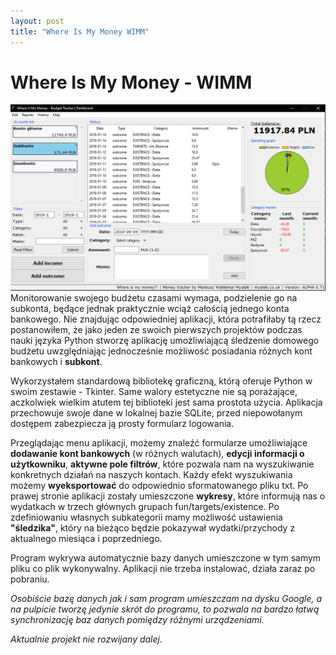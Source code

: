 ```yaml
---
layout: post
title: "Where Is My Money WIMM"
---
```

# Where Is My Money - WIMM

![WIMM](_articles/assets/wimm/WIMM.png) Monitorowanie swojego budżetu czasami wymaga, podzielenie go na subkonta, będące jednak praktycznie wciąż całością jednego konta bankowego. Nie znajdując odpowiedniej aplikacji, która potrafiłaby tą rzecz postanowiłem, że jako jeden ze swoich pierwszych projektów podczas nauki języka Python stworzę aplikację umożliwiającą śledzenie domowego budżetu uwzględniając jednocześnie możliwość posiadania różnych kont bankowych i **subkont**.

Wykorzystałem standardową bibliotekę graficzną, którą oferuje Python w swoim zestawie - Tkinter. Same walory estetyczne nie są porażające, aczkolwiek wielkim atutem tej biblioteki jest sama prostota użycia. Aplikacja przechowuje swoje dane w lokalnej bazie SQLite, przed niepowołanym dostępem zabezpiecza ją prosty formularz logowania. 

Przeglądając menu aplikacji, możemy znaleźć formularze umożliwiające **dodawanie kont bankowych** (w różnych walutach), **edycji informacji o użytkowniku**, **aktywne pole filtrów**, które pozwala nam na wyszukiwanie konkretnych działań na naszych kontach. Każdy efekt wyszukiwania możemy **wyeksportować** do odpowiednio sformatowanego pliku txt. Po prawej stronie aplikacji zostały umieszczone **wykresy**, które informują nas o wydatkach w trzech głównych grupach fun/targets/existence. Po zdefiniowaniu własnych subkategorii mamy możliwość ustawienia **"śledzika"**, który na bieżąco będzie pokazywał wydatki/przychody z aktualnego miesiąca i poprzedniego.

Program wykrywa automatycznie bazy danych umieszczone w tym samym pliku co plik wykonywalny. Aplikacji nie trzeba instalować, działa zaraz po pobraniu. 

*Osobiście bazę danych jak i sam program umieszczam na dysku Google, a na pulpicie tworzę jedynie skrót do programu, to pozwala na bardzo łatwą synchronizację baz danych pomiędzy różnymi urządzeniami.*

*Aktualnie projekt nie rozwijany dalej.*
